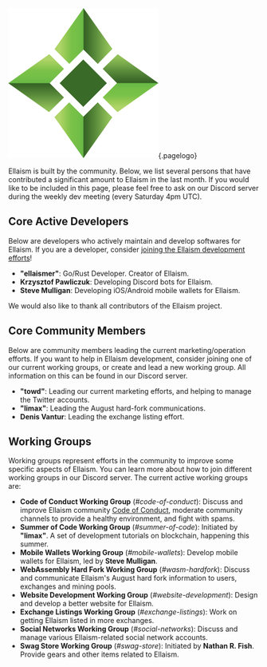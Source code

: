 ![Logo](/uploads/logo.png "Logo"){.pagelogo}
<!-- TITLE: People -->
<!-- SUBTITLE: Ellaism - A stable network with no premine and no dev fees -->


Ellaism is built by the community. Below, we list several persons that have contributed a significant amount to Ellaism in the last month. If you would like to be included in this page, please feel free to ask on our Discord server during the weekly dev meeting (every Saturday 4pm UTC).

## Core Active Developers

Below are developers who actively maintain and develop softwares for Ellaism. If you are a developer, consider [joining the Ellaism development efforts](https://github.com/ellaism/meta/blob/master/github.md)!

* **"ellaismer"**: Go/Rust Developer. Creator of Ellaism.
* **Krzysztof Pawliczuk**: Developing Discord bots for Ellaism.
* **Steve Mulligan**: Developing iOS/Android mobile wallets for Ellaism.

We would also like to thank all contributors of the Ellaism project.

## Core Community Members

Below are community members leading the current marketing/operation efforts. If you want to help in Ellaism development, consider joining one of our current working groups, or create and lead a new working group. All information on this can be found in our Discord server.

* **"towd"**: Leading our current marketing efforts, and helping to manage the Twitter accounts.
* **"limax"**: Leading the August hard-fork communications.
* **Denis Vantur**: Leading the exchange listing effort.

## Working Groups

Working groups represent efforts in the community to improve some specific aspects of Ellaism. You can learn more about how to join different working groups in our Discord server. The current active working groups are:

* **Code of Conduct Working Group** (*#code-of-conduct*): Discuss and improve Ellaism community [Code of Conduct](https://github.com/ellaism/meta/blob/master/conduct.md), moderate community channels to provide a healthy environment, and fight with spams.
* **Summer of Code Working Group** (*#summer-of-code*): Initiated by **"limax"**. A set of development tutorials on blockchain, happening this summer.
* **Mobile Wallets Working Group** (*#mobile-wallets*): Develop mobile wallets for Ellaism, led by **Steve Mulligan**.
* **WebAssembly Hard Fork Working Group** (*#wasm-hardfork*): Discuss and communicate Ellaism's August hard fork information to users, exchanges and mining pools.
* **Website Development Working Group** (*#website-development*): Design and develop a better website for Ellaism.
* **Exchange Listings Working Group** (*#exchange-listings*): Work on getting Ellaism listed in more exchanges.
* **Social Networks Working Group** (*#social-networks*): Discuss and manage various Ellaism-related social network accounts.
* **Swag Store Working Group** (*#swag-store*): Initiated by **Nathan R. Fish**. Provide gears and other items related to Ellaism.